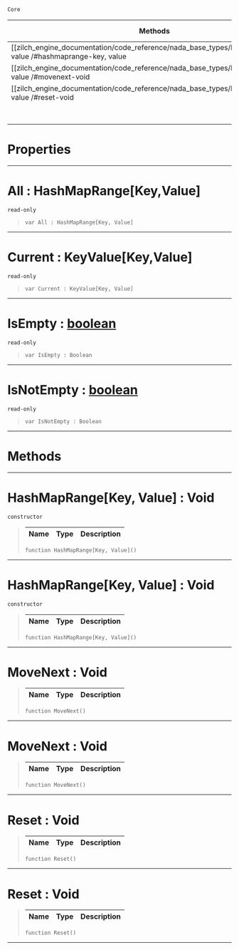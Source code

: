  `Core`

|Methods|Properties|Base Classes|Derived Classes|
|---|---|---|---|
|[[zilch_engine_documentation/code_reference/nada_base_types/hashmaprange_key, value /#hashmaprange-key, value | Constructor]]|[[zilch_engine_documentation/code_reference/nada_base_types/hashmaprange_key, value /#all-zilch-engine-document | All]]| | |
|[[zilch_engine_documentation/code_reference/nada_base_types/hashmaprange_key, value /#movenext-void | MoveNext]]|[[zilch_engine_documentation/code_reference/nada_base_types/hashmaprange_key, value /#current-zilch-engine-docu | Current]]| | |
|[[zilch_engine_documentation/code_reference/nada_base_types/hashmaprange_key, value /#reset-void | Reset]]|[[zilch_engine_documentation/code_reference/nada_base_types/hashmaprange_key, value /#isempty-zilch-engine-docu | IsEmpty]]| | |
| |[[zilch_engine_documentation/code_reference/nada_base_types/hashmaprange_key, value /#isnotempty-zilch-engine-d | IsNotEmpty]]| | |


 #  Properties


---  
 #  All : HashMapRange[Key,Value]

 `read-only`

> 
> ```TS:Nada
> var All : HashMapRange[Key, Value]


---  
 #  Current : KeyValue[Key,Value]

 `read-only`

> 
> ```TS:Nada
> var Current : KeyValue[Key, Value]


---  
 #  IsEmpty : [boolean](boolean.md)

 `read-only`

> 
> ```TS:Nada
> var IsEmpty : Boolean


---  
 #  IsNotEmpty : [boolean](boolean.md)

 `read-only`

> 
> ```TS:Nada
> var IsNotEmpty : Boolean


---  
 #  Methods


---  
 #  HashMapRange[Key, Value] : Void

 `constructor`

> 
> |Name|Type|Description|
> |---|---|---|
> ```TS:Nada
> function HashMapRange[Key, Value]()
> ``` 


---  
 #  HashMapRange[Key, Value] : Void

 `constructor`

> 
> |Name|Type|Description|
> |---|---|---|
> ```TS:Nada
> function HashMapRange[Key, Value]()
> ``` 


---  
 #  MoveNext : Void

> 
> |Name|Type|Description|
> |---|---|---|
> ```TS:Nada
> function MoveNext()
> ``` 


---  
 #  MoveNext : Void

> 
> |Name|Type|Description|
> |---|---|---|
> ```TS:Nada
> function MoveNext()
> ``` 


---  
 #  Reset : Void

> 
> |Name|Type|Description|
> |---|---|---|
> ```TS:Nada
> function Reset()
> ``` 


---  
 #  Reset : Void

> 
> |Name|Type|Description|
> |---|---|---|
> ```TS:Nada
> function Reset()
> ``` 


---  
 

 